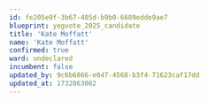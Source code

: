 ```yaml
---
id: fe205e9f-3b67-405d-b9b0-6689edde9ae7
blueprint: yegvote_2025_candidate
title: 'Kate Moffatt'
name: 'Kate Moffatt'
confirmed: true
ward: undeclared
incumbent: false
updated_by: 9c6b6866-e047-4568-b3f4-71623caf17dd
updated_at: 1732063062
---
```


